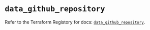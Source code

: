 # `data_github_repository`

Refer to the Terraform Registory for docs: [`data_github_repository`](https://registry.terraform.io/providers/integrations/github/5.37.0/docs/data-sources/repository).
